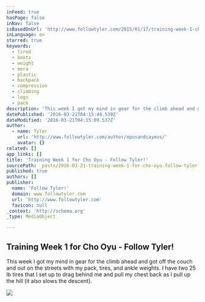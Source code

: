 ```yaml
---
inFeed: true
hasPage: false
inNav: false
isBasedOnUrl: 'http://www.followtyler.com/2015/01/17/training-week-1-cho-oyu/'
inLanguage: en
starred: true
keywords:
  - tired
  - boots
  - weight
  - mera
  - plastic
  - backpack
  - compression
  - climbing
  - legs
  - pack
description: 'This week I got my mind in gear for the climb ahead and got off the couch and out on the streets with my pack, tires, and ankle weights. I have two 25 lb tires that I set up to drag behind me and pull my chest back as I pull up the hill (it also slows the descent).'
datePublished: '2016-03-21T04:15:44.539Z'
dateModified: '2016-03-21T04:15:09.537Z'
author:
  - name: Tyler
    url: 'http://www.followtyler.com/author/opusandcaymus/'
    avatar: {}
related: []
app_links: []
title: 'Training Week 1 for Cho Oyu - Follow Tyler!'
sourcePath: _posts/2016-03-21-training-week-1-for-cho-oyu-follow-tyler.md
published: true
authors: []
publisher:
  name: 'Follow Tyler!'
  domain: www.followtyler.com
  url: 'http://www.followtyler.com'
  favicon: null
_context: 'http://schema.org'
_type: MediaObject

---
```

<article style=""><h1>Training Week 1 for Cho Oyu - Follow Tyler!</h1><p>This week I got my mind in gear for the climb ahead and got off the couch and out on the streets with my pack, tires, and ankle weights. I have two 25 lb tires that I set up to drag behind me and pull my chest back as I pull up the hill (it also slows the descent).</p><img src="http://www.followtyler.com/wp-content/uploads/2015/01/IMG_3297-225x300.jpg" /></article>